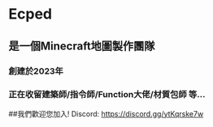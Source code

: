 # Ecped
## 是一個Minecraft地圖製作團隊
### 創建於2023年
### 正在收留建築師/指令師/Function大佬/材質包師 等...
##我們歡迎您加入! Discord: https://discord.gg/ytKqrske7w
